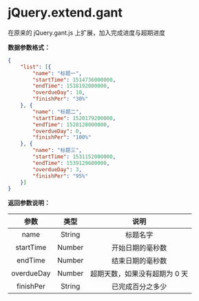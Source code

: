 # jQuery.extend.gant

在原来的 jQuery.gant.js 上扩展，加入完成进度与超期进度

__数据参数格式：__

```json
{
    "list": [{
        "name": "标题一",
        "startTime": 1514736000000,
        "endTime": 1518192000000,
        "overdueDay": 10,
        "finishPer": "30%"
    }, {
        "name": "标题二",
        "startTime": 1520179200000,
        "endTime": 1528128000000,
        "overdueDay": 0,
        "finishPer": "100%"
    }, {
        "name": "标题三",
        "startTime": 1531152000000,
        "endTime": 1539129600000,
        "overdueDay": 3,
        "finishPer": "95%"
    }]
}
```

__返回参数说明：__

| 参数 | 类型 | 说明 |
| :-----: | :-----: | :------: |
| name | String | 标题名字 |
| startTime | Number | 开始日期的毫秒数 |
| endTime | Number | 结束日期的毫秒数 |
| overdueDay | Number | 超期天数，如果没有超期为 0 天 |
| finishPer | String | 已完成百分之多少 |
